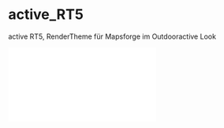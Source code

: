 # active_RT5
 active RT5, RenderTheme für Mapsforge im Outdooractive Look
 
 ![Locus Map Direkt Download](locus_theme_download.xml)
